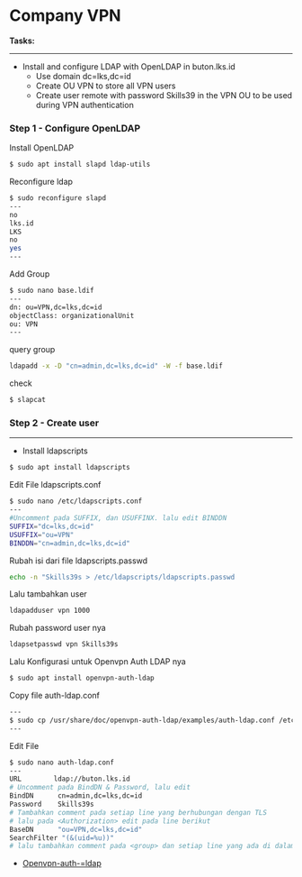 # Company VPN

**Tasks:**

---

- Install and configure LDAP with OpenLDAP in buton.lks.id
  - Use domain dc=lks,dc=id
  - Create OU VPN to store all VPN users
  - Create user remote with password Skills39 in the VPN OU to be used during VPN authentication

### Step 1 - Configure OpenLDAP

Install OpenLDAP

```bash
$ sudo apt install slapd ldap-utils
```

Reconfigure ldap

```bash
$ sudo reconfigure slapd
---
no
lks.id
LKS
no
yes
---
```

Add Group

```bash
$ sudo nano base.ldif
---
dn: ou=VPN,dc=lks,dc=id
objectClass: organizationalUnit
ou: VPN
---
```

query group

```bash
ldapadd -x -D "cn=admin,dc=lks,dc=id" -W -f base.ldif
```

check

```bash
$ slapcat
```

### Step 2 - Create user

---
- Install ldapscripts
```bash
$ sudo apt install ldapscripts
```
Edit File ldapscripts.conf
```bash
$ sudo nano /etc/ldapscripts.conf
---
#Uncomment pada SUFFIX, dan USUFFINX. lalu edit BINDDN
SUFFIX="dc=lks,dc=id"
USUFFIX="ou=VPN"
BINDDN="cn=admin,dc=lks,dc=id"
```
Rubah isi dari file ldapscripts.passwd
```bash
echo -n "Skills39s > /etc/ldapscripts/ldapscripts.passwd
```
Lalu tambahkan user
```bash
ldapadduser vpn 1000
```
Rubah password user nya
```bash
ldapsetpasswd vpn Skills39s
```
Lalu Konfigurasi untuk Openvpn Auth LDAP nya
```bash
$ sudo apt install openvpn-auth-ldap
```
Copy file auth-ldap.conf
```bash
---
$ sudo cp /usr/share/doc/openvpn-auth-ldap/examples/auth-ldap.conf /etc/openvpn/
---
```
Edit File
```bash
$ sudo nano auth-ldap.conf
---
URL        ldap://buton.lks.id
# Uncomment pada BindDN & Password, lalu edit
BindDN      cn=admin,dc=lks,dc=id
Password    Skills39s
# Tambahkan comment pada setiap line yang berhubungan dengan TLS
# lalu pada <Authorization> edit pada line berikut
BaseDN      "ou=VPN,dc=lks,dc=id"
SearchFilter "(&(uid=%u))"
# lalu tambahkan comment pada <group> dan setiap line yang ada di dalamnya
```
- [Openvpn-auth-=ldap](https://medium.com/@hiranadikari993/openvpn-active-directory-authentication-726f3bac3546)
